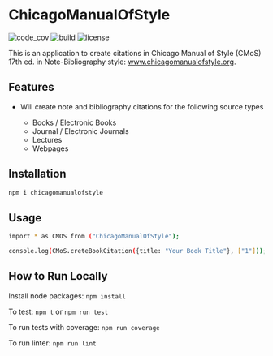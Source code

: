 # ChicagoManualOfStyle

![code_cov](https://img.shields.io/codecov/c/github/SoorajModi/ChicagoManualOfStyle)
![build](https://img.shields.io/github/workflow/status/SoorajModi/ChicagoManualOfStyle/Main)
![license](https://img.shields.io/badge/license-GNU_V2-brightgreen)

This is an application to create citations in Chicago Manual of Style (CMoS) 17th ed. in Note-Bibliography style: www.chicagomanualofstyle.org.

## Features

- Will create note and bibliography citations for the following source types

    - Books / Electronic Books
    - Journal / Electronic Journals
    - Lectures
    - Webpages
    
## Installation

```bash
npm i chicagomanualofstyle
```

## Usage

```bash
import * as CMOS from ("ChicagoManualOfStyle");

console.log(CMoS.creteBookCitation({title: "Your Book Title"}, ["1"]));
```

## How to Run Locally

Install node packages: `npm install`

To test: `npm t` or `npm run test`

To run tests with coverage: `npm run coverage`

To run linter: `npm run lint`
